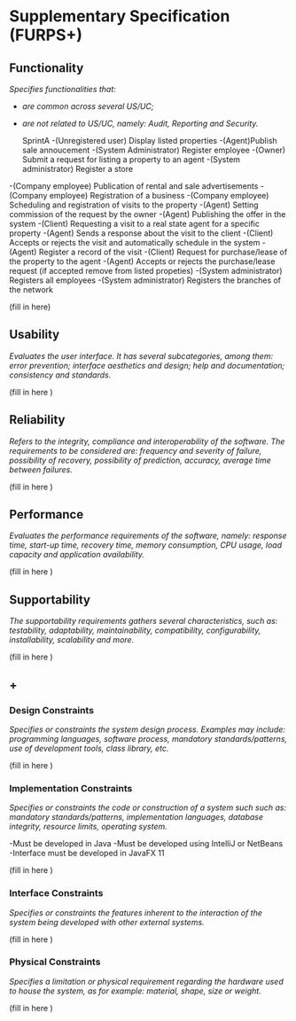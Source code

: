 # Supplementary Specification (FURPS+)

## Functionality

_Specifies functionalities that:_

- _are common across several US/UC;_
- _are not related to US/UC, namely: Audit, Reporting and Security._

	SprintA
-(Unregistered user) Display listed properties
-(Agent)Publish sale annoucement
-(System Administrator) Register employee
-(Owner) Submit a request for listing a property to an agent
-(System administrator) Register a store

-(Company employee) Publication of rental and sale advertisements
-(Company employee) Registration of a business
-(Company employee) Scheduling and registration of visits to the property
-(Agent) Setting commission of the request by the owner
-(Agent) Publishing the offer in the system
-(Client) Requesting a visit to a real state agent for a specific property
-(Agent) Sends a response about the visit to the client
-(Client) Accepts or rejects the visit and automatically schedule in the system
-(Agent) Register a record of the visit
-(Client) Request for purchase/lease of the property to the agent
-(Agent) Accepts or rejects the purchase/lease request (if accepted remove from listed propeties)
-(System administrator) Registers all employees
-(System administrator) Registers the branches of the network

(fill in here)


## Usability 

_Evaluates the user interface. It has several subcategories,
among them: error prevention; interface aesthetics and design; help and
documentation; consistency and standards._


(fill in here )

## Reliability
_Refers to the integrity, compliance and interoperability of the software. The requirements to be considered are: frequency and severity of failure, possibility of recovery, possibility of prediction, accuracy, average time between failures._


(fill in here )

## Performance
_Evaluates the performance requirements of the software, namely: response time, start-up time, recovery time, memory consumption, CPU usage, load capacity and application availability._


(fill in here )

## Supportability
_The supportability requirements gathers several characteristics, such as:
testability, adaptability, maintainability, compatibility,
configurability, installability, scalability and more._ 



(fill in here )


## +

### Design Constraints

_Specifies or constraints the system design process. Examples may include: programming languages, software process, mandatory standards/patterns, use of development tools, class library, etc._
  

(fill in here )


### Implementation Constraints

_Specifies or constraints the code or construction of a system such
such as: mandatory standards/patterns, implementation languages,
database integrity, resource limits, operating system._

-Must be developed in Java
-Must be developed using IntelliJ or NetBeans
-Interface must be developed in JavaFX 11



(fill in here )


### Interface Constraints
_Specifies or constraints the features inherent to the interaction of the
system being developed with other external systems._


(fill in here )

### Physical Constraints

_Specifies a limitation or physical requirement regarding the hardware used to house the system, as for example: material, shape, size or weight._

(fill in here )